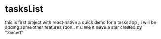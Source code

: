 # tasksList
this is first project with react-native a quick demo for a tasks app , i will be adding some other features soon..
if u like it leave a star 
created by "3iimed"
